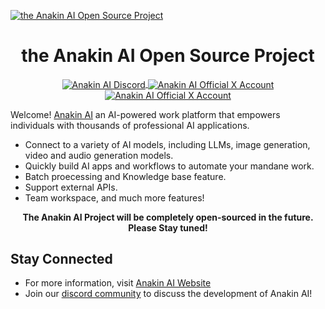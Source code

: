 [![the Anakin AI Open Source Project](https://media.licdn.com/dms/image/v2/D4E12AQFGt4yM8pyHWw/article-cover_image-shrink_720_1280/article-cover_image-shrink_720_1280/0/1721582604932?e=2147483647&v=beta&t=JRzd30qhB6a29H1ZbdGRKLixnpZF_uCg4wuZW6HKKxc)](https://anakin.ai?ref=github)

<h1 align="center">the Anakin AI Open Source Project</h1>

<p align="center">
    <a href="https://discord.gg/bu5Qs7xT4D">
      <img alt="Anakin AI Discord" src="https://img.shields.io/badge/Discord-7289DA?style=for-the-badge&logo=discord&logoColor=white" align="center" />
    </a>
    <a href="https://x.com/AnakinAiHQ">
        <img alt="Anakin AI Official X Account" src="https://img.shields.io/badge/Twitter-1DA1F2?style=for-the-badge&logo=twitter&logoColor=white" alt='Anakin AI Official X Account' align="center" />
    </a>
    <a href="https://www.linkedin.com/company/anakin-ai">
        <img alt="Anakin AI Official X Account" src="https://img.shields.io/badge/linkedin-%230077B5.svg?style=for-the-badge&logo=linkedin&logoColor=white" alt='Linkedin' align="center" />
    </a>
</p>

Welcome! [Anakin AI](https://anakin.ai?ref=github) an AI-powered work platform that empowers individuals with thousands of professional AI applications.

- Connect to a variety of AI models, including LLMs, image generation, video and audio generation models.
- Quickly build AI apps and workflows to automate your mandane work.
- Batch proecessing and Knowledge base feature.
- Support external APIs.
- Team workspace, and much more features!

<p align="center"><b>The Anakin AI Project will be completely open-sourced in the future. Please Stay tuned!</b></p>

## Stay Connected

* For more information, visit [Anakin AI Website](https://anakin.ai?ref=github)
* Join our [discord community](https://discord.gg/bu5Qs7xT4D) to discuss the development of Anakin AI!
